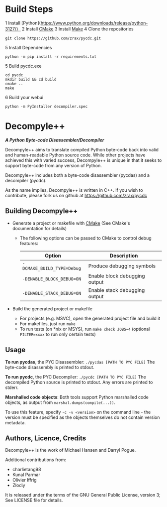 # Build Steps
1 Install [Python](https://www.python.org/downloads/release/python-3127/）
2 Install [CMake](https://cmake.org/download/)
3 Install [Make](https://blog.csdn.net/weixin_41896770/article/details/131262178?ops_request_misc=%257B%2522request%255Fid%2522%253A%252224C61B1D-5EF3-439D-9603-3C31BA8BD42F%2522%252C%2522scm%2522%253A%252220140713.130102334..%2522%257D&request_id=24C61B1D-5EF3-439D-9603-3C31BA8BD42F&biz_id=0&utm_medium=distribute.pc_search_result.none-task-blog-2~all~sobaiduend~default-2-131262178-null-null.142^v100^pc_search_result_base9&utm_term=make%20windows)
4 Clone the repositories
```
git clone https://github.com/zrax/pycdc.git
```
5 Install Dependencies
```
python -m pip install -r requirements.txt
```
5 Build pycdc.exe
```
cd pycdc
mkdir build && cd build
cmake ..
make
```
6 Build your webui
```
python -m PyInstaller decompiler.spec
```

# Decompyle++ 
***A Python Byte-code Disassembler/Decompiler***

Decompyle++ aims to translate compiled Python byte-code back into valid
and human-readable Python source code. While other projects have achieved
this with varied success, Decompyle++ is unique in that it seeks to
support byte-code from any version of Python.

Decompyle++ includes both a byte-code disassembler (pycdas) and a 
decompiler (pycdc).

As the name implies, Decompyle++ is written in C++.
If you wish to contribute, please fork us on github at 
https://github.com/zrax/pycdc

## Building Decompyle++
* Generate a project or makefile with [CMake](http://www.cmake.org) (See CMake's documentation for details)
  * The following options can be passed to CMake to control debug features:

    | Option | Description |
    | --- | --- |
    | `-DCMAKE_BUILD_TYPE=Debug` | Produce debugging symbols |
    | `-DENABLE_BLOCK_DEBUG=ON` | Enable block debugging output |
    | `-DENABLE_STACK_DEBUG=ON` | Enable stack debugging output |

* Build the generated project or makefile
  * For projects (e.g. MSVC), open the generated project file and build it
  * For makefiles, just run `make`
  * To run tests (on \*nix or MSYS), run `make check JOBS=4` (optional
    `FILTER=xxxx` to run only certain tests)

## Usage
**To run pycdas**, the PYC Disassembler:
`./pycdas [PATH TO PYC FILE]`
The byte-code disassembly is printed to stdout.

**To run pycdc**, the PYC Decompiler: 
`./pycdc [PATH TO PYC FILE]`
The decompiled Python source is printed to stdout.
Any errors are printed to stderr.

**Marshalled code objects**:
Both tools support Python marshalled code objects, as output from `marshal.dumps(compile(...))`.

To use this feature, specify `-c -v <version>` on the command line - the version must be specified as the objects themselves do not contain version metadata.

## Authors, Licence, Credits
Decompyle++ is the work of Michael Hansen and Darryl Pogue.

Additional contributions from:
* charlietang98
* Kunal Parmar
* Olivier Iffrig
* Zlodiy

It is released under the terms of the GNU General Public License, version 3;
See LICENSE file for details.
